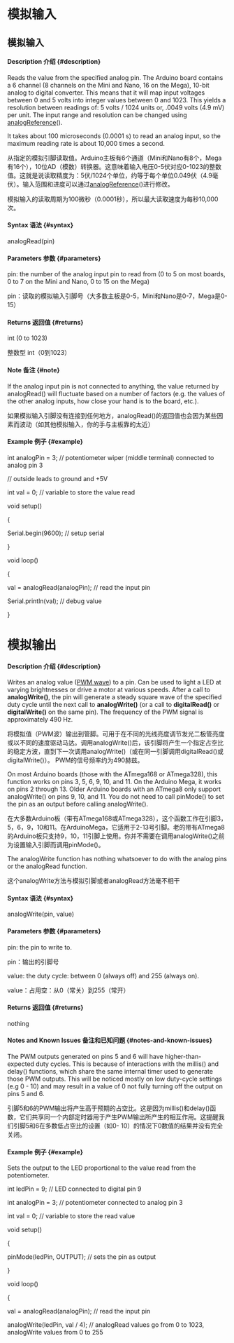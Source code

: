 # 模拟输入

## 模拟输入



#### Description 介绍 {#description}

Reads the value from the specified analog pin. The Arduino board contains a 6 channel (8 channels on the Mini and Nano, 16 on the Mega), 10-bit analog to digital converter. This means that it will map input voltages between 0 and 5 volts into integer values between 0 and 1023\. This yields a resolution between readings of: 5 volts / 1024 units or, .0049 volts (4.9 mV) per unit. The input range and resolution can be changed using [analogReference](http://arduino.cc/en/Reference/AnalogReference)().

It takes about 100 microseconds (0.0001 s) to read an analog input, so the maximum reading rate is about 10,000 times a second.

从指定的模拟引脚读取值。Arduino主板有6个通道（Mini和Nano有8个，Mega有16个），10位AD（模数）转换器。这意味着输入电压0-5伏对应0-1023的整数值。这就是说读取精度为：5伏/1024个单位，约等于每个单位0.049伏（4.9毫伏）。输入范围和进度可以通过[analogReference](http://arduino.cc/en/Reference/AnalogReference)()进行修改。

模拟输入的读取周期为100微秒（0.0001秒），所以最大读取速度为每秒10,000次。

#### Syntax 语法 {#syntax}

analogRead(pin)

#### Parameters 参数 {#parameters}

pin: the number of the analog input pin to read from (0 to 5 on most boards, 0 to 7 on the Mini and Nano, 0 to 15 on the Mega)

pin：读取的模拟输入引脚号（大多数主板是0-5，Mini和Nano是0-7，Mega是0-15）

#### Returns 返回值 {#returns}

int (0 to 1023)

整数型  int（0到1023）

#### Note 备注 {#note}

If the analog input pin is not connected to anything, the value returned by analogRead() will fluctuate based on a number of factors (e.g. the values of the other analog inputs, how close your hand is to the board, etc.).

如果模拟输入引脚没有连接到任何地方，analogRead()的返回值也会因为某些因素而波动（如其他模拟输入，你的手与主板靠的太近）

#### Example 例子 {#example}

int analogPin = 3; // potentiometer wiper (middle terminal) connected to analog pin 3

// outside leads to ground and +5V

int val = 0; // variable to store the value read

void setup()

{

Serial.begin(9600); // setup serial

}

void loop()

{

val = analogRead(analogPin); // read the input pin

Serial.println(val); // debug value

}
# 模拟输出


#### Description 介绍 {#description}

Writes an analog value ([PWM wave](http://arduino.cc/en/Tutorial/PWM)) to a pin. Can be used to light a LED at varying brightnesses or drive a motor at various speeds. After a call to **analogWrite()**, the pin will generate a steady square wave of the specified duty cycle until the next call to **analogWrite()** (or a call to **digitalRead()** or **digitalWrite()** on the same pin). The frequency of the PWM signal is approximately 490 Hz.

将模拟值（PWM波）输出到管脚。可用于在不同的光线亮度调节发光二极管亮度或以不同的速度驱动马达。调用analogWrite()后，该引脚将产生一个指定占空比的稳定方波，直到下一次调用analogWrite()（或在同一引脚调用digitalRead()或digitalWrite()）。 PWM的信号频率约为490赫兹。

On most Arduino boards (those with the ATmega168 or ATmega328), this function works on pins 3, 5, 6, 9, 10, and 11\. On the Arduino Mega, it works on pins 2 through 13\. Older Arduino boards with an ATmega8 only support analogWrite() on pins 9, 10, and 11\. You do not need to call pinMode() to set the pin as an output before calling analogWrite().

在大多数Arduino板（带有ATmega168或ATmega328），这个函数工作在引脚3，5，6，9，10和11。在ArduinoMega，它适用于2-13号引脚。老的带有ATmega8的Arduino板只支持9，10，11引脚上使用。你并不需要在调用analogWrite()之前为设置输入引脚而调用pinMode()。

The analogWrite function has nothing whatsoever to do with the analog pins or the analogRead function.

这个analogWrite方法与模拟引脚或者analogRead方法毫不相干

#### Syntax 语法 {#syntax}

analogWrite(pin, value)

#### Parameters 参数 {#parameters}

pin: the pin to write to.

pin：输出的引脚号

value: the duty cycle: between 0 (always off) and 255 (always on).

value：占用空：从0（常关）到255（常开）

#### Returns 返回值 {#returns}

nothing

#### Notes and Known Issues 备注和已知问题 {#notes-and-known-issues}

The PWM outputs generated on pins 5 and 6 will have higher-than-expected duty cycles. This is because of interactions with the millis() and delay() functions, which share the same internal timer used to generate those PWM outputs. This will be noticed mostly on low duty-cycle settings (e.g 0 - 10) and may result in a value of 0 not fully turning off the output on pins 5 and 6.

引脚5和6的PWM输出将产生高于预期的占空比。这是因为millis()和delay()函数，它们共享同一个内部定时器用于产生PWM输出所产生的相互作用。这提醒我们引脚5和6在多数低占空比的设置（如0- 10）的情况下0数值的结果并没有完全关闭。

#### Example 例子 {#example}

Sets the output to the LED proportional to the value read from the potentiometer.

int ledPin = 9; // LED connected to digital pin 9

int analogPin = 3; // potentiometer connected to analog pin 3

int val = 0; // variable to store the read value

void setup()

{

pinMode(ledPin, OUTPUT); // sets the pin as output

}

void loop()

{

val = analogRead(analogPin); // read the input pin

analogWrite(ledPin, val / 4); // analogRead values go from 0 to 1023, analogWrite values from 0 to 255